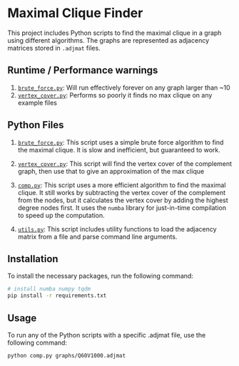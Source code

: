 # Maximal Clique Finder

This project includes Python scripts to find the maximal clique in a graph using different algorithms. The graphs are represented as adjacency matrices stored in `.adjmat` files.

## Runtime / Performance warnings
1. [`brute_force.py`](brute_force.py): Will run effectively forever on any graph larger than ~10
2. [`vertex_cover.py`](vertex_cover.py): Performs so poorly it finds no max clique on any example files

## Python Files

1. [`brute_force.py`](brute_force.py): This script uses a simple brute force algorithm to find the maximal clique. It is slow and inefficient, but guaranteed to work.

2. [`vertex_cover.py`](vertex_cover.py): This script will find the vertex cover of the complement graph, then use that to give an approximation of the max clique

3. [`comp.py`](comp.py): This script uses a more efficient algorithm to find the maximal clique. It still works by subtracting the vertex cover of the complement from the nodes, but it calculates the vertex cover by adding the highest degree nodes first. It uses the `numba` library for just-in-time compilation to speed up the computation.

4. [`utils.py`](utils.py): This script includes utility functions to load the adjacency matrix from a file and parse command line arguments.

## Installation

To install the necessary packages, run the following command:

```bash
# install numba numpy tqdm
pip install -r requirements.txt
```

## Usage
To run any of the Python scripts with a specific .adjmat file, use the following command:

```bash
python comp.py graphs/Q60V1000.adjmat
```
